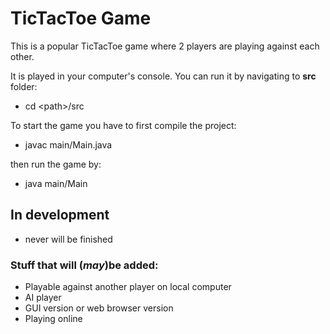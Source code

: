 # TicTacToe Game

This is a popular TicTacToe game where 2 players are playing against each other.

It is played in your computer's console. You can run it by navigating to **src** folder:
- cd <path\>/src

To start the game you have to first compile the project:
- javac main/Main.java

then run the game by:
- java main/Main

## In development

  - never will be finished

### Stuff that will (*may*)be added:

- Playable against another player on local computer
- AI player
- GUI version or web browser version
- Playing online
